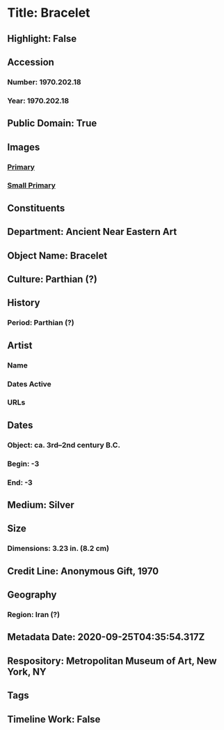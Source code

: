 # Title: Bracelet
## Highlight: False
## Accession
### Number: 1970.202.18
### Year: 1970.202.18
## Public Domain: True
## Images
### [Primary](https://images.metmuseum.org/CRDImages/an/original/ME1970_202_18.jpg)
### [Small Primary](https://images.metmuseum.org/CRDImages/an/web-large/ME1970_202_18.jpg)
## Constituents
## Department: Ancient Near Eastern Art
## Object Name: Bracelet
## Culture: Parthian (?)
## History
### Period: Parthian (?)
## Artist
### Name
### Dates Active
### URLs
## Dates
### Object: ca. 3rd–2nd century B.C.
### Begin: -3
### End: -3
## Medium: Silver
## Size
### Dimensions: 3.23 in. (8.2 cm)
## Credit Line: Anonymous Gift, 1970
## Geography
### Region: Iran (?)
## Metadata Date: 2020-09-25T04:35:54.317Z
## Respository: Metropolitan Museum of Art, New York, NY
## Tags
## Timeline Work: False